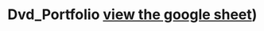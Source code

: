 # Dvd_Portfolio [view the google sheet](https://docs.google.com/spreadsheets/d/1AcVkX7bfcQctBvWmIJNOumWI-sKuoSlqiJnxzFV6jZE/edit?gid=1439768233#gid=1439768233))
